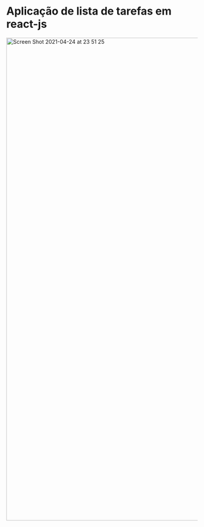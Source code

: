 # Aplicação de lista de tarefas em react-js

<img width="1271" alt="Screen Shot 2021-04-24 at 23 51 25" src="https://user-images.githubusercontent.com/40405334/115978733-fff64700-a557-11eb-8927-7efb9be008cb.png">

